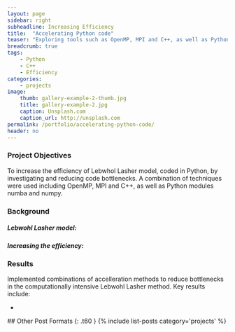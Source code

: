 ```yaml
---
layout: page
sidebar: right
subheadline: Increasing Efficiency
title:  "Accelerating Python code"
teaser: "Exploring tools such as OpenMP, MPI and C++, as well as Python modules Cython and Numba to increase the efficiency of the computationally intensive Lebwhol-Lasher fluid model coded in Python"
breadcrumb: true
tags:
    - Python
    - C++
    - Efficiency
categories:
    - projects
image:
    thumb: gallery-example-2-thumb.jpg
    title: gallery-example-2.jpg
    caption: Unsplash.com
    caption_url: http://unsplash.com
permalink: /portfolio/accelerating-python-code/
header: no
---
```


<h3>Project Objectives</h3>

To increase the efficiency of Lebwhol Lasher model, coded in Python, by investigating and reducing code bottlenecks. A combination of techniques were used including OpenMP, MPI and C++, as well as Python modules numba and numpy.

<h3>Background</h3>
<h5>Lebwohl Lasher model:</h5>

<h5>Increasing the efficiency:</h5>


<h3>Results</h3>

Implemented combinations of accelleration methods to reduce bottlenecks in the computationally intensive Lebwohl Lasher method. Key results include:

<ul>
<li></li>
</ul>
## Other Post Formats
{: .t60 }
{% include list-posts category='projects' %}
